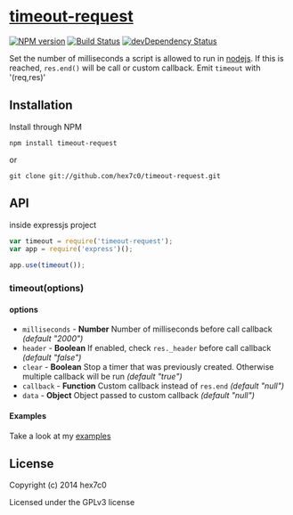 # [timeout-request](https://github.com/hex7c0/timeout-request)
[![NPM version](https://badge.fury.io/js/timeout-request.svg)](http://badge.fury.io/js/timeout-request)
[![Build Status](https://travis-ci.org/hex7c0/timeout-request.svg?branch=master)](https://travis-ci.org/hex7c0/timeout-request)
[![devDependency Status](https://david-dm.org/hex7c0/timeout-request/dev-status.svg)](https://david-dm.org/hex7c0/timeout-request#info=devDependencies)

Set the number of milliseconds a script is allowed to run in [nodejs](http://nodejs.org/).
If this is reached, `res.end()` will be call or custom callback.
Emit `timeout` with '(req,res)'

## Installation

Install through NPM

```
npm install timeout-request
```
or
```
git clone git://github.com/hex7c0/timeout-request.git
```

## API

inside expressjs project
```js
var timeout = require('timeout-request');
var app = require('express')();

app.use(timeout());
```

### timeout(options)

#### options

 - `milliseconds` - **Number** Number of milliseconds before call callback *(default "2000")*
 - `header` - **Boolean** If enabled, check `res._header` before call callback *(default "false")*
 - `clear` - **Boolean** Stop a timer that was previously created. Otherwise multiple callback will be run *(default "true")*
 - `callback` - **Function** Custom callback instead of `res.end` *(default "null")*
 - `data` - **Object** Object passed to custom callback *(default "null")*

#### Examples

Take a look at my [examples](https://github.com/hex7c0/timeout-request/tree/master/examples)

## License
Copyright (c) 2014 hex7c0

Licensed under the GPLv3 license

